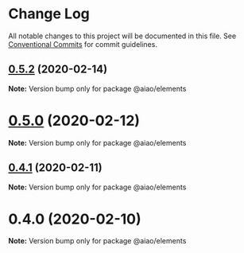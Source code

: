 # Change Log

All notable changes to this project will be documented in this file.
See [Conventional Commits](https://conventionalcommits.org) for commit guidelines.

## [0.5.2](https://github.com/aiao-io/aiao/compare/@aiao/elements@0.5.0...@aiao/elements@0.5.2) (2020-02-14)

**Note:** Version bump only for package @aiao/elements

# [0.5.0](https://github.com/aiao-io/aiao/compare/@aiao/elements@0.4.1...@aiao/elements@0.5.0) (2020-02-12)

**Note:** Version bump only for package @aiao/elements

## [0.4.1](https://github.com/aiao-io/aiao/compare/@aiao/elements@0.4.0...@aiao/elements@0.4.1) (2020-02-11)

**Note:** Version bump only for package @aiao/elements

# 0.4.0 (2020-02-10)

**Note:** Version bump only for package @aiao/elements
